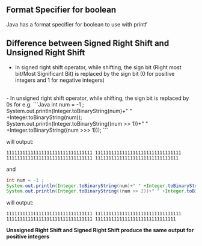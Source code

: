 ## Format Specifier for boolean
Java has a format specifier for boolean to use with printf

## Difference between Signed Right Shift and Unsigned Right Shift
- In signed right shift operator, while shifting, the sign bit (Right most bit/Most Significant Bit) is replaced by the sign bit (0 for positive integers and 1 for negative integers)
<br>
- In unsigned right shift operator, while shifting, the sign bit is replaced by 0s
for e.g.
```Java
int num = -1 ;
System.out.println(Integer.toBinaryString(num)+" " +Integer.toBinaryString(num));
System.out.println(Integer.toBinaryString((num >> 1))+" " +Integer.toBinaryString((num >>> 1)));
```

will output:
```
11111111111111111111111111111111 11111111111111111111111111111111
11111111111111111111111111111111 1111111111111111111111111111111
```
and 
```Java
int num = -1 ;
System.out.println(Integer.toBinaryString(num)+" " +Integer.toBinaryString(num));
System.out.println(Integer.toBinaryString((num >> 2))+" " +Integer.toBinaryString((num >>> 2)));
```

will output: 
```
11111111111111111111111111111111 11111111111111111111111111111111
11111111111111111111111111111111 111111111111111111111111111111
```

**Unssigned Right Shift and Signed Right Shift produce the same output for positive integers**
